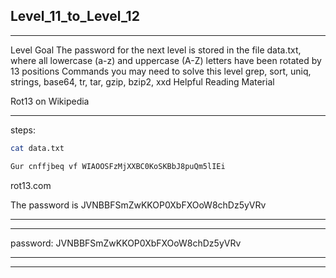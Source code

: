 ## Level_11_to_Level_12

--------------------------------------



Level Goal
The password for the next level is stored in the file data.txt,
where all lowercase (a-z) and uppercase (A-Z) letters have been
rotated by 13 positions
Commands you may need to solve this level
grep, sort, uniq, strings, base64, tr, tar, gzip, bzip2, xxd
Helpful Reading Material

Rot13 on Wikipedia



-------
steps: 
```Bash
cat data.txt 

Gur cnffjbeq vf WIAOOSFzMjXXBC0KoSKBbJ8puQm5lIEi
```

rot13.com 

The password is JVNBBFSmZwKKOP0XbFXOoW8chDz5yVRv

-------


----------

password: JVNBBFSmZwKKOP0XbFXOoW8chDz5yVRv

----------

--------------------------------------

